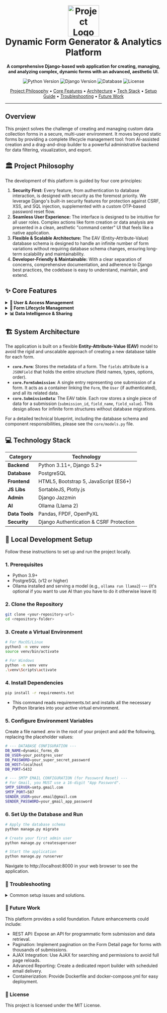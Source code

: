 <h1 align="center">
  <img src="https://raw.githubusercontent.com/user-attachments/assets/e1a5f4e8-8797-40b8-936d-14c1960298e3" alt="Project Logo" width="100"/><br/>
  Dynamic Form Generator & Analytics Platform
</h1>

<p align="center">
  <strong>A comprehensive Django-based web application for creating, managing, and analyzing complex, dynamic forms with an advanced, aesthetic UI.</strong>
</p>

<p align="center">
  <img src="https://img.shields.io/badge/Python-3.11+-blue.svg" alt="Python Version">
  <img src="https://img.shields.io/badge/Django-5.2-green.svg" alt="Django Version">
  <img src="https://img.shields.io/badge/Database-PostgreSQL-blue.svg" alt="Database">
  <img src="https://img.shields.io/badge/License-MIT-lightgrey.svg" alt="License">
</p>

<p align="center">
  <a href="#-project-philosophy">Project Philosophy</a> •
  <a href="#-core-features">Core Features</a> •
  <a href="#-system-architecture">Architecture</a> •
  <a href="#-technology-stack">Tech Stack</a> •
  <a href="#-local-development-setup">Setup Guide</a> •
  <a href="#-troubleshooting">Troubleshooting</a> •
  <a href="#-future-work">Future Work</a>
</p>

---

## Overview

This project solves the challenge of creating and managing custom data collection forms in a secure, multi-user environment. It moves beyond static forms by providing a complete lifecycle management tool: from AI-assisted creation and a drag-and-drop builder to a powerful administrative backend for data filtering, visualization, and export.

## 🏛️ Project Philosophy

The development of this platform is guided by four core principles:

1.  **Security First:** Every feature, from authentication to database interaction, is designed with security as the foremost priority. We leverage Django's built-in security features for protection against CSRF, XSS, and SQL injection, supplemented with a custom OTP-based password reset flow.
2.  **Seamless User Experience:** The interface is designed to be intuitive for all user roles. Complex actions like form creation or data analysis are presented in a clean, aesthetic "command center" UI that feels like a native application.
3.  **Flexible & Scalable Architecture:** The EAV (Entity-Attribute-Value) database schema is designed to handle an infinite number of form variations without requiring database schema changes, ensuring long-term scalability and maintainability.
4.  **Developer-Friendly & Maintainable:** With a clear separation of concerns, comprehensive documentation, and adherence to Django best practices, the codebase is easy to understand, maintain, and extend.

## ✨ Core Features

<details>
  <summary><strong>👤 User & Access Management</strong></summary>
  
  - **Secure Authentication:** Comprehensive login, registration, and password reset system using Django's robust authentication framework.
  - **OTP Password Reset:** Secure, time-sensitive One-Time Password (OTP) system delivered via SMTP for password recovery.
  - **Role-Based Access Control (RBAC):**
    - **Admin:** Full control over all forms, data, and users.
    - **Editor:** Can create forms and manage permissions for them.
    - **Viewer:** Can only view and submit data to assigned forms.
  - **Per-Form Permissions:** Form creators can grant specific `view`, `edit`, or `admin` access to other users on a per-form basis.
</details>

<details>
  <summary><strong>📝 Form Lifecycle Management</strong></summary>
  
  - **Drag-and-Drop Form Builder:** Powered by `SortableJS`, users can intuitively create and reorder form fields.
  - **AI-Powered Field Generation:** Describe a form's purpose in natural language (e.g., "a patient intake form") and have the AI (Ollama/Llama2) instantly generate the corresponding JSON field structure.
  - **Dynamic Schema:** Creating a form does not alter the database schema, allowing for true on-the-fly form creation and editing.
  - **Advanced Form Relationships:**
    - **Parent-Child Links:** Establish hierarchies between forms (e.g., link "Students" to a "School").
    - **Child-to-Child Links:** Create relationships between records from different child forms under the same parent (e.g., link a "Teacher" record to a "Student" record).
</details>

<details>
  <summary><strong>📊 Data Intelligence & Sharing</strong></summary>

  - **Public Sharing:** Generate unique, secure URLs to share forms publicly for data collection from unauthenticated users.
  - **Interactive Analytics Dashboard:**
    - Visualize data with interactive charts and graphs from **Plotly**.
    - View Key Performance Indicators (KPIs) like total submissions.
  - **Data Export:** Download filtered submission data in **CSV**, **PDF**, and **Excel** formats.
  - **Powerful Search:** Full-text search within all submissions for a given form.
</details>

## 🏗️ System Architecture

The application is built on a flexible **Entity-Attribute-Value (EAV)** model to avoid the rigid and unscalable approach of creating a new database table for each form.

*   **`core.Form`**: Stores the metadata of a form. The `fields` attribute is a `JSONField` that holds the entire structure (field names, types, options, order).
*   **`core.FormSubmission`**: A single entry representing one submission of a form. It acts as a container linking the `Form`, the `User` (if authenticated), and all its related data.
*   **`core.SubmissionData`**: The EAV table. Each row stores a single piece of data for a submission (`submission_id`, `field_name`, `field_value`). This design allows for infinite form structures without database migrations.

For a detailed technical blueprint, including the database schema and component responsibilities, please see the `core/models.py` file.

## 💻 Technology Stack

| Category      | Technology                                    |
|---------------|-----------------------------------------------|
| **Backend**   | Python 3.11+, Django 5.2+                     |
| **Database**  | PostgreSQL                                    |
| **Frontend**  | HTML5, Bootstrap 5, JavaScript (ES6+)         |
| **JS Libs**   | SortableJS, Plotly.js                         |
| **Admin**     | Django Jazzmin                                |
| **AI**        | Ollama (Llama 2)                              |
| **Data Tools**| Pandas, FPDF, OpenPyXL                        |
| **Security**  | Django Authentication & CSRF Protection       |

## 🚀 Local Development Setup

Follow these instructions to set up and run the project locally.

### 1. Prerequisites
- Python 3.9+
- PostgreSQL (v12 or higher)
- Ollama installed and serving a model (e.g., `ollama run llama2`) --- (it's optional if you want to use AI than you have to do it otherwise leave it)

### 2. Clone the Repository
```bash
git clone <your-repository-url>
cd <repository-folder>
```

### 3. Create a Virtual Environment
```bash
# For MacOS/Linux
python3 -m venv venv
source venv/bin/activate

# For Windows
python -m venv venv
.\venv\Scripts\activate
```
### 4. Install Dependencies
```bash
pip install -r requirements.txt
```
* This command reads requirements.txt and installs all the necessary Python libraries into your active virtual environment.

### 5. Configure Environment Variables
Create a file named .env in the root of your project and add the following, replacing the placeholder values:

```bash
# --- DATABASE CONFIGURATION ---
DB_NAME=dynamic_forms_db
DB_USER=your_postgres_user
DB_PASSWORD=your_super_secret_password
DB_HOST=localhost
DB_PORT=5432

# --- SMTP EMAIL CONFIGURATION (for Password Reset) ---
# For Gmail, you MUST use a 16-digit "App Password".
SMTP_SERVER=smtp.gmail.com
SMTP_PORT=587
SENDER_USER=your.email@gmail.com
SENDER_PASSWORD=your_gmail_app_password
```

### 6. Set Up the Database and Run
```bash
# Apply the database schema
python manage.py migrate

# Create your first admin user
python manage.py createsuperuser

# Start the application
python manage.py runserver
```
Navigate to http://localhost:8000 in your web browser to see the application.

### 🚨 Troubleshooting
<details>
<summary>Common setup issues and solutions.</summary>
PostgreSQL Connection Error: Double-check that your .env credentials are correct and that the PostgreSQL server is running.
TemplateDoesNotExist: This usually means a template file is in the wrong directory. Ensure all auth-related templates are in core/templates/registration/ and app pages are in core/templates/core/. Restarting the server after adding new files can also help.
Password Reset Email Fails: If you see an SMTPAuthenticationError, especially with Gmail, it almost certainly means you need to use a 16-digit App Password, not your regular account password.
Admin Panel AlreadyRegistered Error: This error means a model is being registered twice in core/admin.py. Use the @admin.register() decorator OR admin.site.register(), but not both for the same model.
</details>

### 🔮 Future Work
This platform provides a solid foundation. Future enhancements could include:

* REST API: Expose an API for programmatic form submission and data retrieval.
* Pagination: Implement pagination on the Form Detail page for forms with thousands of submissions.
* AJAX Integration: Use AJAX for searching and permissions to avoid full page reloads.
* Advanced Reporting: Create a dedicated report builder with scheduled email delivery.
* Containerization: Provide Dockerfile and docker-compose.yml for easy deployment.

### 📄 License
This project is licensed under the MIT License.